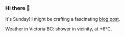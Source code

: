 ### Hi there :wave:

It's Sunday! I might be crafting a fascinating [blog post](https://benjaminwuethrich.dev).

Weather in Victoria BC: shower in vicinity, at +6°C.
